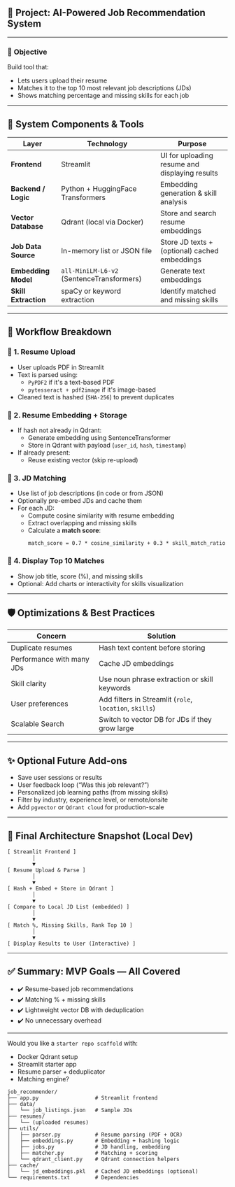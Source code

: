 

## 🧠 **Project: AI-Powered Job Recommendation System**

---

### 🎯 **Objective**
Build  tool that:
- Lets users upload their resume
- Matches it to the top 10 most relevant job descriptions (JDs)
- Shows matching percentage and missing skills for each job

---

## 🔧 **System Components & Tools**

| Layer          | Technology       | Purpose |
|----------------|------------------|---------|
| **Frontend**   | Streamlit        | UI for uploading resume and displaying results |
| **Backend / Logic** | Python + HuggingFace Transformers | Embedding generation & skill analysis |
| **Vector Database** | Qdrant (local via Docker) | Store and search resume embeddings |
| **Job Data Source** | In-memory list or JSON file | Store JD texts + (optional) cached embeddings |
| **Embedding Model** | `all-MiniLM-L6-v2` (SentenceTransformers) | Generate text embeddings |
| **Skill Extraction** | spaCy or keyword extraction | Identify matched and missing skills |

---

## 📁 **Workflow Breakdown**

### 🔹 1. Resume Upload
- User uploads PDF in Streamlit
- Text is parsed using:
  - `PyPDF2` if it's a text-based PDF
  - `pytesseract + pdf2image` if it's image-based
- Cleaned text is hashed (`SHA-256`) to prevent duplicates

### 🔹 2. Resume Embedding + Storage
- If hash not already in Qdrant:
  - Generate embedding using SentenceTransformer
  - Store in Qdrant with payload (`user_id`, `hash`, `timestamp`)
- If already present:
  - Reuse existing vector (skip re-upload)

### 🔹 3. JD Matching
- Use list of job descriptions (in code or from JSON)
- Optionally pre-embed JDs and cache them
- For each JD:
  - Compute cosine similarity with resume embedding
  - Extract overlapping and missing skills
  - Calculate a **match score**:
    ```
    match_score = 0.7 * cosine_similarity + 0.3 * skill_match_ratio
    ```

### 🔹 4. Display Top 10 Matches
- Show job title, score (%), and missing skills
- Optional: Add charts or interactivity for skills visualization

---

## 🛡️ **Optimizations & Best Practices**

| Concern         | Solution |
|------------------|----------|
| Duplicate resumes | Hash text content before storing |
| Performance with many JDs | Cache JD embeddings |
| Skill clarity | Use noun phrase extraction or skill keywords |
| User preferences | Add filters in Streamlit (`role`, `location`, `skills`) |
| Scalable Search | Switch to vector DB for JDs if they grow large |

---

## ✨ Optional Future Add-ons
- Save user sessions or results
- User feedback loop (“Was this job relevant?”)
- Personalized job learning paths (from missing skills)
- Filter by industry, experience level, or remote/onsite
- Add `pgvector` or `Qdrant cloud` for production-scale

---

## 🏁 Final Architecture Snapshot (Local Dev)

```plaintext
[ Streamlit Frontend ]
        │
        ▼
[ Resume Upload & Parse ]
        │
        ▼
[ Hash + Embed + Store in Qdrant ]
        │
        ▼
[ Compare to Local JD List (embedded) ]
        │
        ▼
[ Match %, Missing Skills, Rank Top 10 ]
        │
        ▼
[ Display Results to User (Interactive) ]
```

---

## ✅ Summary: MVP Goals — All Covered
- ✔️ Resume-based job recommendations
- ✔️ Matching % + missing skills
- ✔️ Lightweight vector DB with deduplication
- ✔️ No unnecessary overhead

---

Would you like a `starter repo scaffold` with:
- Docker Qdrant setup
- Streamlit starter app
- Resume parser + deduplicator
- Matching engine?
```
job_recommender/
├── app.py                  # Streamlit frontend
├── data/
│   └── job_listings.json   # Sample JDs
├── resumes/
│   └── (uploaded resumes)
├── utils/
│   ├── parser.py           # Resume parsing (PDF + OCR)
│   ├── embeddings.py       # Embedding + hashing logic
│   ├── jobs.py             # JD handling, embedding
│   ├── matcher.py          # Matching + scoring
│   └── qdrant_client.py    # Qdrant connection helpers
├── cache/
│   └── jd_embeddings.pkl   # Cached JD embeddings (optional)
└── requirements.txt        # Dependencies
```